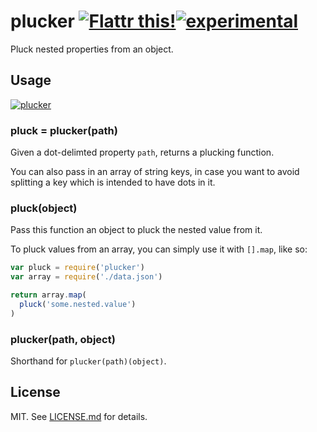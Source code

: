 # plucker [![Flattr this!](https://api.flattr.com/button/flattr-badge-large.png)](https://flattr.com/submit/auto?user_id=hughskennedy&url=http://github.com/hughsk/plucker&title=plucker&description=hughsk/plucker%20on%20GitHub&language=en_GB&tags=flattr,github,javascript&category=software)[![experimental](http://hughsk.github.io/stability-badges/dist/experimental.svg)](http://github.com/hughsk/stability-badges) #

Pluck nested properties from an object.

## Usage ##

[![plucker](https://nodei.co/npm/plucker.png?mini=true)](https://nodei.co/npm/plucker)

### pluck = plucker(path) ###

Given a dot-delimted property `path`, returns a plucking function.

You can also pass in an array of string keys, in case you want to avoid
splitting a key which is intended to have dots in it.

### pluck(object) ###

Pass this function an object to pluck the nested value from it.

To pluck values from an array, you can simply use it with `[].map`, like so:

``` javascript
var pluck = require('plucker')
var array = require('./data.json')

return array.map(
  pluck('some.nested.value')
)
```

### plucker(path, object) ###

Shorthand for `plucker(path)(object)`.

## License ##

MIT. See [LICENSE.md](http://github.com/hughsk/plucker/blob/master/LICENSE.md) for details.
